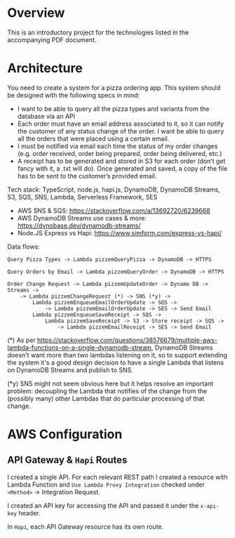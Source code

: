 # Overview

This is an introductory project for the technologies listed in the accompanying PDF document.

# Architecture

You need to create a system for a pizza ordering app. This system should be designed with the following specs in mind:

- I want to be able to query all the pizza types and variants from the database via an API
- Each order must have an email address associated to it, so it can notify the customer of any status change of the order. I want be able to query all the orders that were placed using a certain email.
- I must be notified via email each time the status of my order changes (e.g. order received, order being prepared, order being delivered, etc.)
- A receipt has to be generated and stored in S3 for each order (don’t get fancy with it, a .txt will do). Once generated and saved, a copy of the file has to be sent to the customer’s provided email.

Tech stack: TypeScript, node.js, hapi.js, DynamoDB, DynamoDB Streams, S3, SQS, SNS, Lambda, Serverless Framework, SES

- AWS SNS & SQS: https://stackoverflow.com/a/13692720/6239668
- AWS DynamoDB Streams use cases & more: https://dynobase.dev/dynamodb-streams/
- Node.JS Express vs Hapi: https://www.simform.com/express-vs-hapi/

Data flows:

```
Query Pizza Types -> Lambda pizzemQueryPizza -> DynamoDB -> HTTPS

Query Orders by Email -> Lambda pizzemQueryOrder -> DynamoDB -> HTTPS

Order Change Request -> Lambda pizzemUpdateOrder -> Dynamo DB -> Streams ->
	-> Lambda pizzemChangeRequest (*) -> SNS (*y) ->
		Lambda pizzemEnqueueEmailOrderUpdate -> SQS ->
			-> Lambda pizzemEmailOrderUpdate -> SES -> Send Email
		Lambda pizzemEnqueueSaveReceipt -> SQS -> 
			Lambda pizzemSaveReceipt -> S3 -> Store receipt -> SQS -> 
				-> Lambda pizzemEmailReceipt -> SES -> Send Email
```

(*) As per https://stackoverflow.com/questions/38576679/multiple-aws-lambda-functions-on-a-single-dynamodb-stream, DynamoDB Streams doesn't want more than two lambdas listening on it, so to support extending the system it's a good design decision to have a single Lambda that listens on DynamoDB Streams and publish to SNS.

(*y) SNS might not seem obvious here but it helps resolve an important problem: decoupling the Lambda that notifies of the change from the (possibly many) other Lambdas that do particular processing of that change.

# AWS Configuration

## API Gateway & `Hapi` Routes

I created a single API.  For each relevant REST path I created a resource with Lambda Function and `Use Lambda Proxy Integration` checked under `<Method>` -> Integration Request.

I created an API key for accessing the API and passed it under the `x-api-key` header.

In `Hapi`, each API Gateway resource has its own route.
